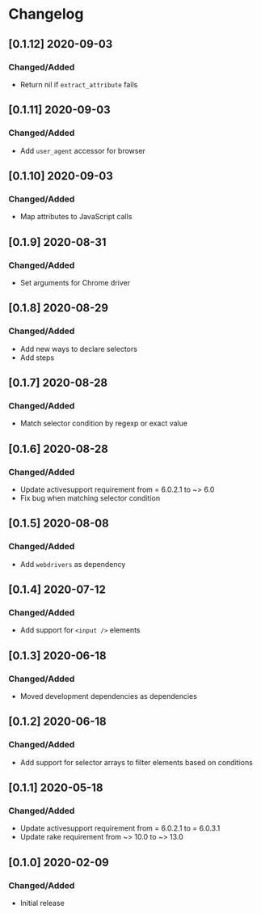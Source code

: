 # Changelog

## [0.1.12] 2020-09-03

### Changed/Added
- Return nil if `extract_attribute` fails

## [0.1.11] 2020-09-03

### Changed/Added
- Add `user_agent` accessor for browser

## [0.1.10] 2020-09-03

### Changed/Added
- Map attributes to JavaScript calls

## [0.1.9] 2020-08-31

### Changed/Added
- Set arguments for Chrome driver

## [0.1.8] 2020-08-29

### Changed/Added
- Add new ways to declare selectors
- Add steps

## [0.1.7] 2020-08-28

### Changed/Added
- Match selector condition by regexp or exact value

## [0.1.6] 2020-08-28

### Changed/Added
- Update activesupport requirement from = 6.0.2.1 to ~> 6.0
- Fix bug when matching selector condition

## [0.1.5] 2020-08-08

### Changed/Added
- Add `webdrivers` as dependency

## [0.1.4] 2020-07-12

### Changed/Added
- Add support for `<input />` elements

## [0.1.3] 2020-06-18

### Changed/Added
- Moved development dependencies as dependencies

## [0.1.2] 2020-06-18

### Changed/Added
- Add support for selector arrays to filter elements based on conditions

## [0.1.1] 2020-05-18

### Changed/Added
- Update activesupport requirement from = 6.0.2.1 to = 6.0.3.1
- Update rake requirement from ~> 10.0 to ~> 13.0

## [0.1.0] 2020-02-09

### Changed/Added
- Initial release